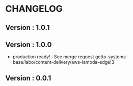 # CHANGELOG

## Version : 1.0.1



## Version : 1.0.0

- production ready! : See merge request getto-systems-base/labo/content-delivery/aws-lambda-edge!3


## Version : 0.0.1


